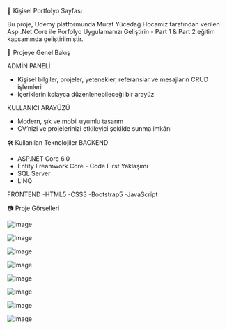 🚀 Kişisel Portfolyo Sayfası

Bu proje, Udemy platformunda Murat Yücedağ Hocamız tarafından verilen Asp .Net Core ile Porfolyo Uygulamanızı Geliştirin - Part 1 
& Part 2 eğitim kapsamında geliştirilmiştir.

📌 Projeye Genel Bakış

ADMİN PANELİ
- Kişisel bilgiler, projeler, yetenekler, referanslar ve mesajların CRUD işlemleri
- İçeriklerin kolayca düzenlenebileceği bir arayüz

KULLANICI ARAYÜZÜ
- Modern, şık ve mobil uyumlu tasarım
- CV’nizi ve projelerinizi etkileyici şekilde sunma imkânı

🛠️ Kullanılan Teknolojiler
BACKEND
- ASP.NET Core 6.0
- Entity Freamwork Core - Code First Yaklaşımı
- SQL Server
- LINQ

FRONTEND
-HTML5
-CSS3
-Bootstrap5
-JavaScript

📷 Proje Görselleri

![Image](https://github.com/user-attachments/assets/3c38795f-74a3-4b54-ac16-702718e3bf82)

![Image](https://github.com/user-attachments/assets/63396352-195b-4705-952a-e3f714f00a01)

![Image](https://github.com/user-attachments/assets/86636e2c-3952-459a-851b-2c7cecbc23fc)

![Image](https://github.com/user-attachments/assets/fefed0b1-759d-455d-ae31-983b5fe411f1)

![Image](https://github.com/user-attachments/assets/61b2b505-0026-4f4e-a96b-4ce3b5f575f8)

![Image](https://github.com/user-attachments/assets/cb7322b7-6243-408d-8557-72af5ad6429c)

![Image](https://github.com/user-attachments/assets/9198e813-c784-451f-a586-5f776ea0d67e)

![Image](https://github.com/user-attachments/assets/8c7ac047-776e-48f9-9caf-5c0fb460218d)

